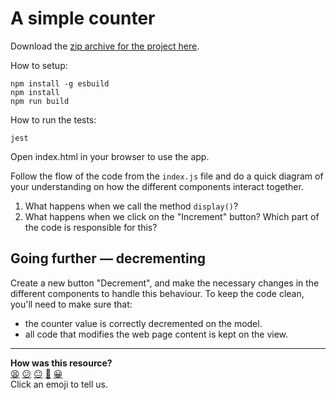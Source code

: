 # A simple counter

Download the [zip archive for the project here](./counter-app.zip).

How to setup:
```
npm install -g esbuild
npm install
npm run build
```

How to run the tests:
```
jest
```

Open index.html in your browser to use the app.

Follow the flow of the code from the `index.js` file and do a quick diagram of
your understanding on how the different components interact together.

1. What happens when we call the method `display()`?
2. What happens when we click on the "Increment" button? Which part of the code
   is responsible for this?

## Going further — decrementing

Create a new button "Decrement", and make the necessary changes in the different
components to handle this behaviour. To keep the code clean, you'll need to make
sure that:
  * the counter value is correctly decremented on the model.
  * all code that modifies the web page content is kept on the view.

<!-- BEGIN GENERATED SECTION DO NOT EDIT -->

---

**How was this resource?**  
[😫](https://airtable.com/shrUJ3t7KLMqVRFKR?prefill_Repository=makersacademy/javascript-web-applications&prefill_File=resources/counter-app-example/README.md&prefill_Sentiment=😫) [😕](https://airtable.com/shrUJ3t7KLMqVRFKR?prefill_Repository=makersacademy/javascript-web-applications&prefill_File=resources/counter-app-example/README.md&prefill_Sentiment=😕) [😐](https://airtable.com/shrUJ3t7KLMqVRFKR?prefill_Repository=makersacademy/javascript-web-applications&prefill_File=resources/counter-app-example/README.md&prefill_Sentiment=😐) [🙂](https://airtable.com/shrUJ3t7KLMqVRFKR?prefill_Repository=makersacademy/javascript-web-applications&prefill_File=resources/counter-app-example/README.md&prefill_Sentiment=🙂) [😀](https://airtable.com/shrUJ3t7KLMqVRFKR?prefill_Repository=makersacademy/javascript-web-applications&prefill_File=resources/counter-app-example/README.md&prefill_Sentiment=😀)  
Click an emoji to tell us.

<!-- END GENERATED SECTION DO NOT EDIT -->
